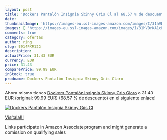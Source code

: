 ```yaml
---
layout: post
title: 'Dockers Pantalón Insignia Skinny Gris Cl al 68.57 % de descuento'
date: 
thumbnailImage: 'https://images-eu.ssl-images-amazon.com/images/I/31hVDrKA1cL._SL200_.jpg'
images: [ 'https://images-eu.ssl-images-amazon.com/images/I/31hVDrKA1cL._SL200_.jpg' ]
comments: true
category: ofertas
author: ring
slug: B014PXR122
description:
actualPrice: 31.43 EUR
currency: EUR
price: 31.43
comparePrice: 99.99 EUR
inStock: true
prodname: Dockers Pantalón Insignia Skinny Gris Claro
---
```


Ahora mismo tienes [Dockers Pantalón Insignia Skinny Gris Claro](https://www.amazon.es/dp/B014PXR122/?tag=tolees-21) a 31.43 EUR (original: 99.99 EUR) (68.57 %  de descuento) en el siguiente enlace!

[![Dockers Pantalón Insignia Skinny Gris Cl](https://images-eu.ssl-images-amazon.com/images/I/31hVDrKA1cL._SL200_.jpg)](https://www.amazon.es/dp/B014PXR122/?tag=tolees-21)

[Visítala!!!](https://www.amazon.es/dp/B014PXR122/?tag=tolees-21)

Links participate in Amazon Associate program and might generate a comission on qualifying sales
